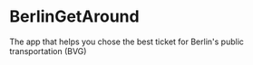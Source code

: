 # BerlinGetAround
The app that helps you chose the best ticket for Berlin's public transportation (BVG)
